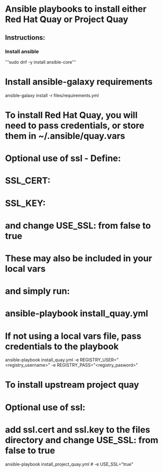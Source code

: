 # Ansible playbooks to install either Red Hat Quay or Project Quay

## Instructions:
### Install ansible
'''sudo dnf -y install ansible-core'''

# Install ansible-galaxy requirements
ansible-galaxy install -r files/requirements.yml

# To install Red Hat Quay, you will need to pass credentials, or store them in ~/.ansible/quay.vars
# Optional use of ssl - Define:
# SSL_CERT:
# SSL_KEY:
# and change USE_SSL: from false to true
# These may also be included in your local vars
# and simply run:
# ansible-playbook install_quay.yml
# If not using a local vars file, pass credentials to the playbook
ansible-playbook install_quay.yml -e REGISTRY_USER="<registry_username>" -e REGISTRY_PASS="<registry_pasword>"

# To install upstream project quay
# Optional use of ssl:
# add ssl.cert and ssl.key to the files directory and change USE_SSL: from false to true
ansible-playbook install_project_quay.yml # -e USE_SSL="true"
